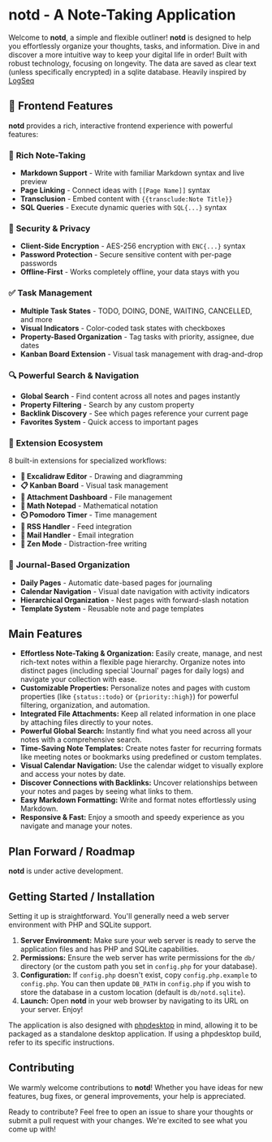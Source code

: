 # notd - A Note-Taking Application

Welcome to **notd**, a simple and flexible outliner! **notd** is designed to help you effortlessly organize your thoughts, tasks, and information. Dive in and discover a more intuitive way to keep your digital life in order! Built with robust technology, focusing on longevity. The data are saved as clear text (unless specifically encrypted) in a sqlite database. Heavily inspired by [LogSeq](https://logseq.com/)

## 🌟 Frontend Features

**notd** provides a rich, interactive frontend experience with powerful features:

### 📝 **Rich Note-Taking**
- **Markdown Support** - Write with familiar Markdown syntax and live preview
- **Page Linking** - Connect ideas with `[[Page Name]]` syntax  
- **Transclusion** - Embed content with `{{transclude:Note Title}}`
- **SQL Queries** - Execute dynamic queries with `SQL{...}` syntax

### 🔐 **Security & Privacy** 
- **Client-Side Encryption** - AES-256 encryption with `ENC{...}` syntax
- **Password Protection** - Secure sensitive content with per-page passwords
- **Offline-First** - Works completely offline, your data stays with you

### ✅ **Task Management**
- **Multiple Task States** - TODO, DOING, DONE, WAITING, CANCELLED, and more
- **Visual Indicators** - Color-coded task states with checkboxes
- **Property-Based Organization** - Tag tasks with priority, assignee, due dates
- **Kanban Board Extension** - Visual task management with drag-and-drop

### 🔍 **Powerful Search & Navigation**
- **Global Search** - Find content across all notes and pages instantly
- **Property Filtering** - Search by any custom property
- **Backlink Discovery** - See which pages reference your current page
- **Favorites System** - Quick access to important pages

### 🧩 **Extension Ecosystem**
8 built-in extensions for specialized workflows:
- **🎨 Excalidraw Editor** - Drawing and diagramming
- **📋 Kanban Board** - Visual task management
- **📎 Attachment Dashboard** - File management
- **🧮 Math Notepad** - Mathematical notation
- **⏲️ Pomodoro Timer** - Time management
- **📰 RSS Handler** - Feed integration  
- **📧 Mail Handler** - Email integration
- **🧘 Zen Mode** - Distraction-free writing

### 📅 **Journal-Based Organization**
- **Daily Pages** - Automatic date-based pages for journaling
- **Calendar Navigation** - Visual date navigation with activity indicators
- **Hierarchical Organization** - Nest pages with forward-slash notation
- **Template System** - Reusable note and page templates

## Main Features

*   **Effortless Note-Taking & Organization:** Easily create, manage, and nest rich-text notes within a flexible page hierarchy. Organize notes into distinct pages (including special 'Journal' pages for daily logs) and navigate your collection with ease.
*   **Customizable Properties:** Personalize notes and pages with custom properties (like `{status::todo}` or `{priority::high}`) for powerful filtering, organization, and automation.
*   **Integrated File Attachments:** Keep all related information in one place by attaching files directly to your notes.
*   **Powerful Global Search:** Instantly find what you need across all your notes with a comprehensive search.
*   **Time-Saving Note Templates:** Create notes faster for recurring formats like meeting notes or bookmarks using predefined or custom templates.
*   **Visual Calendar Navigation:** Use the calendar widget to visually explore and access your notes by date.
*   **Discover Connections with Backlinks:** Uncover relationships between your notes and pages by seeing what links to them.
*   **Easy Markdown Formatting:** Write and format notes effortlessly using Markdown.
*   **Responsive & Fast:** Enjoy a smooth and speedy experience as you navigate and manage your notes.

## Plan Forward / Roadmap

**notd** is under active development.

## Getting Started / Installation

Setting it up is straightforward. You'll generally need a web server environment with PHP and SQLite support.

1.  **Server Environment:** Make sure your web server is ready to serve the application files and has PHP and SQLite capabilities.
2.  **Permissions:** Ensure the web server has write permissions for the `db/` directory (or the custom path you set in `config.php` for your database).
3.  **Configuration:** If `config.php` doesn't exist, copy `config.php.example` to `config.php`. You can then update `DB_PATH` in `config.php` if you wish to store the database in a custom location (default is `db/notd.sqlite`).
4.  **Launch:** Open **notd** in your web browser by navigating to its URL on your server. Enjoy!

The application is also designed with [phpdesktop](https://github.com/cztomczak/phpdesktop) in mind, allowing it to be packaged as a standalone desktop application. If using a phpdesktop build, refer to its specific instructions.

## Contributing

We warmly welcome contributions to **notd**! Whether you have ideas for new features, bug fixes, or general improvements, your help is appreciated.

Ready to contribute? Feel free to open an issue to share your thoughts or submit a pull request with your changes. We're excited to see what you come up with!
